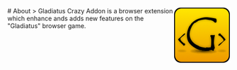 <img src="resources/icon_128.png" align="right"/>
# About
> Gladiatus Crazy Addon is a browser extension which enhance ands adds new features on the "Gladiatus" browser game.
